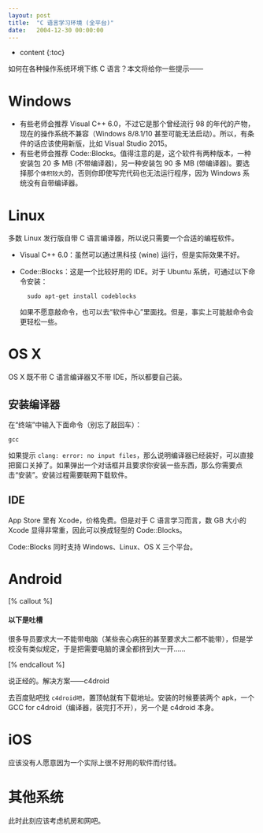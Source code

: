 ```yaml
---
layout: post
title:  "C 语言学习环境 (全平台)"
date:   2004-12-30 00:00:00
---
```

* content
{:toc}

如何在各种操作系统环境下练 C 语言？本文将给你一些提示——

# Windows

* 有些老师会推荐 Visual C++ 6.0，不过它是那个曾经流行 98 的年代的产物，现在的操作系统不兼容（Windows 8/8.1/10 甚至可能无法启动）。所以，有条件的话应该使用新版，比如 Visual Studio 2015。
* 有些老师会推荐 Code::Blocks。值得注意的是，这个软件有两种版本，一种安装包 20 多 MB (不带编译器)，另一种安装包 90 多 MB (带编译器)。要选择那个`体积较大`的，否则你即使写完代码也无法运行程序，因为 Windows 系统没有自带编译器。

# Linux

多数 Linux 发行版自带 C 语言编译器，所以说只需要一个合适的编程软件。

* Visual C++ 6.0：虽然可以通过黑科技 (wine) 运行，但是实际效果不好。
* Code::Blocks：这是一个比较好用的 IDE。对于 Ubuntu 系统，可通过以下命令安装：

		sudo apt-get install codeblocks

	如果不愿意敲命令，也可以去“软件中心”里面找。但是，事实上可能敲命令会更轻松一些。

# OS X

OS X 既不带 C 语言编译器又不带 IDE，所以都要自己装。

## 安装编译器

在“终端”中输入下面命令（别忘了敲回车）：

	gcc

如果提示 `clang: error: no input files`，那么说明编译器已经装好，可以直接把窗口关掉了。如果弹出一个对话框并且要求你安装一些东西，那么你需要点击“安装”。安装过程需要联网下载软件。

## IDE

App Store 里有 Xcode，价格免费。但是对于 C 语言学习而言，数 GB 大小的 Xcode 显得非常重，因此可以换成轻型的 Code::Blocks。

Code::Blocks 同时支持 Windows、Linux、OS X 三个平台。

# Android

[% callout %]

#### 以下是吐槽

很多导员要求大一不能带电脑（某些丧心病狂的甚至要求大二都不能带），但是学校没有类似规定，于是把需要电脑的课全都挤到大一开……

[% endcallout %]

说正经的。解决方案——c4droid

去百度贴吧找 `c4droid吧`，置顶帖就有下载地址。安装的时候要装两个 apk，一个 GCC for c4droid（编译器，装完打不开），另一个是 c4droid 本身。

# iOS

应该没有人愿意因为一个实际上很不好用的软件而付钱。

# 其他系统

此时此刻应该考虑机房和网吧。
